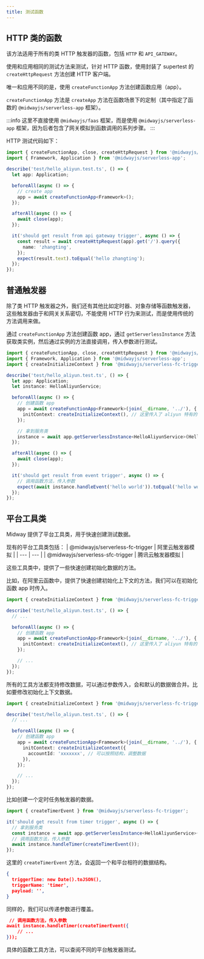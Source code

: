 ```yaml
---
title: 测试函数
---
```


## HTTP 类的函数

该方法适用于所有的类 HTTP 触发器的函数，包括 `HTTP` 和 `API_GATEWAY`。

使用和应用相同的测试方法来测试，针对 HTTP 函数，使用封装了 supertest 的 `createHttpRequest` 方法创建 HTTP 客户端。

唯一和应用不同的是，使用 `createFunctionApp` 方法创建函数应用（app）。

`createFunctionApp` 方法是 `createApp` 方法在函数场景下的定制（其中指定了函数的 `@midwayjs/serverless-app` 框架）。

:::info
这里不直接使用 `@midwayjs/faas` 框架，而是使用 `@midwayjs/serverless-app` 框架，因为后者包含了网关模拟到函数调用的系列步骤。
:::

HTTP 测试代码如下：

```typescript
import { createFunctionApp, close, createHttpRequest } from '@midwayjs/mock';
import { Framework, Application } from '@midwayjs/serverless-app';

describe('test/hello_aliyun.test.ts', () => {
  let app: Application;

  beforeAll(async () => {
    // create app
    app = await createFunctionApp<Framework>();
  });

  afterAll(async () => {
    await close(app);
  });

  it('should get result from api gateway trigger', async () => {
    const result = await createHttpRequest(app).get('/').query({
      name: 'zhangting',
    });
    expect(result.text).toEqual('hello zhangting');
  });
});
```

## 普通触发器

除了类 HTTP 触发器之外，我们还有其他比如定时器、对象存储等函数触发器，这些触发器由于和网关关系密切，不能使用 HTTP 行为来测试，而是使用传统的方法调用来做。

通过 `createFunctionApp` 方法创建函数 app，通过 `getServerlessInstance` 方法获取类实例，然后通过实例的方法直接调用，传入参数进行测试。

```typescript
import { createFunctionApp, close, createHttpRequest } from '@midwayjs/mock';
import { Framework, Application } from '@midwayjs/serverless-app';
import { createInitializeContext } from '@midwayjs/serverless-fc-trigger';

describe('test/hello_aliyun.test.ts', () => {
  let app: Application;
  let instance: HelloAliyunService;

  beforeAll(async () => {
    // 创建函数 app
    app = await createFunctionApp<Framework>(join(__dirname, '../'), {
      initContext: createInitializeContext(), // 这里传入了 aliyun 特有的初始化上下文数据
    });

    // 拿到服务类
    instance = await app.getServerlessInstance<HelloAliyunService>(HelloAliyunService);
  });

  afterAll(async () => {
    await close(app);
  });

  it('should get result from event trigger', async () => {
    // 调用函数方法，传入参数
    expect(await instance.handleEvent('hello world')).toEqual('hello world');
  });
});
```

## 平台工具类

Midway 提供了平台工具类，用于快速创建测试数据。

现有的平台工具类包括：
| @midwayjs/serverless-fc-trigger | 阿里云触发器模拟 |
| --- | --- |
| @midwayjs/serverless-sfc-trigger | 腾讯云触发器模拟 |

这些工具类中，提供了一些快速创建初始化数据的方法。

比如，在阿里云函数中，提供了快速创建初始化上下文的方法，我们可以在初始化函数 app 时传入。

```typescript
import { createInitializeContext } from '@midwayjs/serverless-fc-trigger';

describe('test/hello_aliyun.test.ts', () => {
  // ...

  beforeAll(async () => {
    // 创建函数 app
    app = await createFunctionApp<Framework>(join(__dirname, '../'), {
      initContext: createInitializeContext(), // 这里传入了 aliyun 特有的初始化上下文数据
    });

    // ...
  });
});
```

所有的工具方法都支持修改数据，可以通过参数传入，会和默认的数据做合并。比如要修改初始化上下文数据。

```typescript
import { createInitializeContext } from '@midwayjs/serverless-fc-trigger';

describe('test/hello_aliyun.test.ts', () => {
  // ...

  beforeAll(async () => {
    // 创建函数 app
    app = await createFunctionApp<Framework>(join(__dirname, '../'), {
      initContext: createInitializeContext({
        accountId: 'xxxxxxx', // 可以按照结构，调整数据
      }),
    });

    // ...
  });
});
```

比如创建一个定时任务触发器的数据。

```typescript
import { createTimerEvent } from '@midwayjs/serverless-fc-trigger';

it('should get result from timer trigger', async () => {
  // 拿到服务类
  const instance = await app.getServerlessInstance<HelloAliyunService>(HelloAliyunService);
  // 调用函数方法，传入参数
  await instance.handleTimer(createTimerEvent());
});
```

这里的 `createTimerEvent` 方法，会返回一个和平台相符的数据结构。

```json
{
  triggerTime: new Date().toJSON(),
  triggerName: 'timer',
  payload: '',
}
```

同样的，我们可以传递参数进行覆盖。

```json
 // 调用函数方法，传入参数
await instance.handleTimer(createTimerEvent({
	// ...
}));
```

具体的函数工具方法，可以查阅不同的平台触发器测试。
